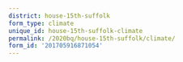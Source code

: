 ```yaml
---
district: house-15th-suffolk
form_type: climate
unique_id: house-15th-suffolk-climate
permalink: /2020bq/house-15th-suffolk/climate/
form_id: '201705916871054'
---
```

